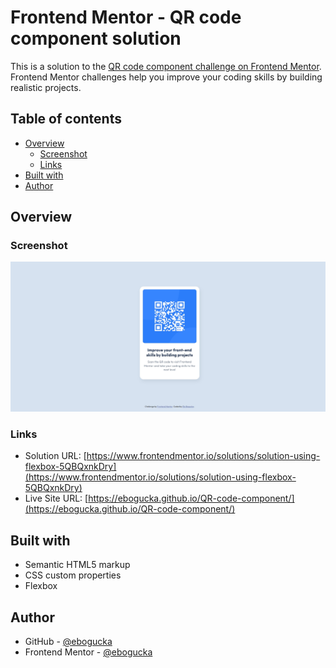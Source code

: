 # Frontend Mentor - QR code component solution

This is a solution to the [QR code component challenge on Frontend Mentor](https://www.frontendmentor.io/challenges/qr-code-component-iux_sIO_H). Frontend Mentor challenges help you improve your coding skills by building realistic projects.

## Table of contents

- [Overview](#overview)
  - [Screenshot](#screenshot)
  - [Links](#links)
- [Built with](#built-with)
- [Author](#author)

## Overview

### Screenshot

![](./screenshot.jpg)

### Links

- Solution URL: [https://www.frontendmentor.io/solutions/solution-using-flexbox-5QBQxnkDry](https://www.frontendmentor.io/solutions/solution-using-flexbox-5QBQxnkDry)
- Live Site URL: [https://ebogucka.github.io/QR-code-component/](https://ebogucka.github.io/QR-code-component/)

## Built with

- Semantic HTML5 markup
- CSS custom properties
- Flexbox

## Author

- GitHub - [@ebogucka](https://github.com/ebogucka)
- Frontend Mentor - [@ebogucka](https://www.frontendmentor.io/profile/ebogucka)
